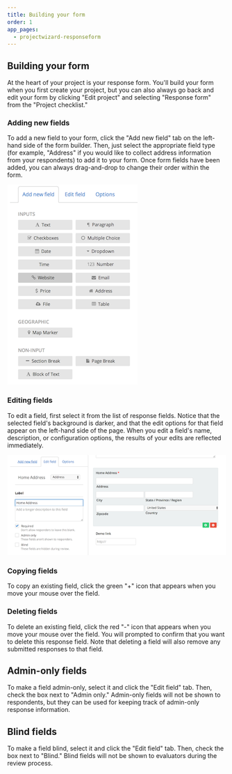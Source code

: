 ```yaml
---
title: Building your form
order: 1
app_pages:
  - projectwizard-responseform
---
```


## Building your form

At the heart of your project is your response form. You'll build your form when you first create your project, but you can also always go back and edit your form by clicking "Edit project" and selecting "Response form" from the "Project checklist."

### Adding new fields

To add a new field to your form, click the "Add new field" tab on the left-hand side of the form builder. Then, just select the appropriate field type (for example, "Address" if you would like to collect address information from your respondents) to add it to your form. Once form fields have been added, you can always drag-and-drop to change their order within the form.

![add field](../images/screenshot_add_field.png)

### Editing fields

To edit a field, first select it from the list of response fields. Notice that the selected field's background is darker, and that the edit options for that field appear on the left-hand side of the page. When you edit a field's name, description, or configuration options, the results of your edits are reflected immediately.

![edit field](../images/screenshot_edit_field.png)

### Copying fields

To copy an existing field, click the green "+" icon that appears when you move your mouse over the field.

### Deleting fields

To delete an existing field, click the red "-" icon that appears when you move your mouse over the field. You will prompted to confirm that you want to delete this response field. Note that deleting a field will also remove any submitted responses to that field.

## Admin-only fields

To make a field admin-only, select it and click the "Edit field" tab. Then, check the box next to "Admin only." Admin-only fields will not be shown to respondents, but they can be used for keeping track of admin-only response information.

## Blind fields

To make a field blind, select it and click the "Edit field" tab. Then, check the box next to "Blind." Blind fields will not be shown to evaluators during the review process.
